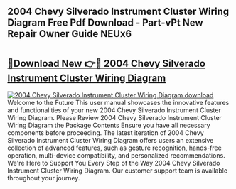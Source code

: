 ## 2004 Chevy Silverado Instrument Cluster Wiring Diagram Free Pdf Download - Part-vPt New Repair Owner Guide NEUx6

# <h2><a href="http://dfm5m0.blite.top/?on=2004+Chevy+Silverado+Instrument+Cluster+Wiring+Diagram">🔗Download New 👉🔴 2004 Chevy Silverado Instrument Cluster Wiring Diagram</a></h2>

[![2004 Chevy Silverado Instrument Cluster Wiring Diagram download](https://i.imgur.com/lujVjoI.png)](http://dfm5m0.blite.top/?on=2004+Chevy+Silverado+Instrument+Cluster+Wiring+Diagram)
Welcome to the Future This user manual showcases the innovative features and functionalities of your new 2004 Chevy Silverado Instrument Cluster Wiring Diagram. Please Review 2004 Chevy Silverado Instrument Cluster Wiring Diagram the Package Contents Ensure you have all necessary components before proceeding. The latest iteration of 2004 Chevy Silverado Instrument Cluster Wiring Diagram offers users an extensive collection of advanced features, such as gesture recognition, hands-free operation, multi-device compatibility, and personalized recommendations. We're Here to Support You Every Step of the Way 2004 Chevy Silverado Instrument Cluster Wiring Diagram. Our customer support team is available throughout your journey.
